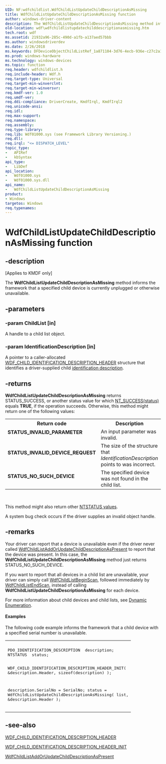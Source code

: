 ```yaml
---
UID: NF:wdfchildlist.WdfChildListUpdateChildDescriptionAsMissing
title: WdfChildListUpdateChildDescriptionAsMissing function
author: windows-driver-content
description: The WdfChildListUpdateChildDescriptionAsMissing method informs the framework that a specified child device is currently unplugged or otherwise unavailable.
old-location: wdf\wdfchildlistupdatechilddescriptionasmissing.htm
tech.root: wdf
ms.assetid: 21932a96-285c-490d-a1fb-a137aed57bbb
ms.author: windowsdriverdev
ms.date: 2/26/2018
ms.keywords: DFDeviceObjectChildListRef_1a871104-3d76-4ecb-936e-c27c2a107f2e.xml, WdfChildListUpdateChildDescriptionAsMissing, WdfChildListUpdateChildDescriptionAsMissing method, kmdf.wdfchildlistupdatechilddescriptionasmissing, wdf.wdfchildlistupdatechilddescriptionasmissing, wdfchildlist/WdfChildListUpdateChildDescriptionAsMissing
ms.prod: windows-hardware
ms.technology: windows-devices
ms.topic: function
req.header: wdfchildlist.h
req.include-header: Wdf.h
req.target-type: Universal
req.target-min-winverclnt: 
req.target-min-winversvr: 
req.kmdf-ver: 1.0
req.umdf-ver: 
req.ddi-compliance: DriverCreate, KmdfIrql, KmdfIrql2
req.unicode-ansi: 
req.idl: 
req.max-support: 
req.namespace: 
req.assembly: 
req.type-library: 
req.lib: Wdf01000.sys (see Framework Library Versioning.)
req.dll: 
req.irql: "<= DISPATCH_LEVEL"
topic_type:
-	APIRef
-	kbSyntax
api_type:
-	LibDef
api_location:
-	Wdf01000.sys
-	Wdf01000.sys.dll
api_name:
-	WdfChildListUpdateChildDescriptionAsMissing
product:
- Windows
targetos: Windows
req.typenames: 
---
```


# WdfChildListUpdateChildDescriptionAsMissing function


## -description


<p class="CCE_Message">[Applies to KMDF only]</p>

The <b>WdfChildListUpdateChildDescriptionAsMissing</b> method informs the framework that a specified child device is currently unplugged or otherwise unavailable.


## -parameters




### -param ChildList [in]

A handle to a child list object.


### -param IdentificationDescription [in]

A pointer to a caller-allocated <a href="https://msdn.microsoft.com/library/windows/hardware/ff551223">WDF_CHILD_IDENTIFICATION_DESCRIPTION_HEADER</a> structure that identifies a driver-supplied child <a href="https://docs.microsoft.com/windows-hardware/drivers/wdf/dynamic-enumeration">identification description</a>.


## -returns



<b>WdfChildListUpdateChildDescriptionAsMissing</b> returns STATUS_SUCCESS, or another status value for which <a href="https://msdn.microsoft.com/fe823930-e3ff-4c95-a640-bb6470c95d1d">NT_SUCCESS(status)</a> equals <b>TRUE</b>, if the operation succeeds. Otherwise, this method might return one of the following values:

<table>
<tr>
<th>Return code</th>
<th>Description</th>
</tr>
<tr>
<td width="40%">
<dl>
<dt><b>STATUS_INVALID_PARAMETER</b></dt>
</dl>
</td>
<td width="60%">
An input parameter was invalid.

</td>
</tr>
<tr>
<td width="40%">
<dl>
<dt><b>STATUS_INVALID_DEVICE_REQUEST</b></dt>
</dl>
</td>
<td width="60%">
The size of the structure that <i>IdentificationDescription</i> points to was incorrect.

</td>
</tr>
<tr>
<td width="40%">
<dl>
<dt><b>STATUS_NO_SUCH_DEVICE</b></dt>
</dl>
</td>
<td width="60%">
The specified device was not found in the child list.

</td>
</tr>
</table>
 

This method might also return other <a href="https://msdn.microsoft.com/library/windows/hardware/ff557697">NTSTATUS values</a>.



A system bug check occurs if the driver supplies an invalid object handle.





## -remarks



Your driver can report that a device is unavailable even if the driver never called <a href="https://msdn.microsoft.com/library/windows/hardware/ff545591">WdfChildListAddOrUpdateChildDescriptionAsPresent</a> to report that the device was present. In this case, the <b>WdfChildListUpdateChildDescriptionAsMissing</b> method just returns STATUS_NO_SUCH_DEVICE.

If you want to report that all devices in a child list are unavailable, your driver can simply call <a href="https://msdn.microsoft.com/library/windows/hardware/ff545608">WdfChildListBeginScan</a>, followed immediately by <a href="https://msdn.microsoft.com/library/windows/hardware/ff545626">WdfChildListEndScan</a>, instead of calling <b>WdfChildListUpdateChildDescriptionAsMissing</b> for each device.

For more information about child devices and child lists, see <a href="https://docs.microsoft.com/windows-hardware/drivers/wdf/dynamic-enumeration">Dynamic Enumeration</a>.


#### Examples

The following code example informs the framework that a child device with a specified serial number is unavailable.

<div class="code"><span codelanguage=""><table>
<tr>
<th></th>
</tr>
<tr>
<td>
<pre>PDO_IDENTIFICATION_DESCRIPTION  description;
NTSTATUS  status;

WDF_CHILD_IDENTIFICATION_DESCRIPTION_HEADER_INIT(
                                                 &amp;description.Header,
                                                 sizeof(description)
                                                 );

description.SerialNo = SerialNo;
status = WdfChildListUpdateChildDescriptionAsMissing(
                                                     list,
                                                     &amp;description.Header
                                                     );</pre>
</td>
</tr>
</table></span></div>



## -see-also




<a href="https://msdn.microsoft.com/library/windows/hardware/ff551223">WDF_CHILD_IDENTIFICATION_DESCRIPTION_HEADER</a>



<a href="https://msdn.microsoft.com/library/windows/hardware/ff551225">WDF_CHILD_IDENTIFICATION_DESCRIPTION_HEADER_INIT</a>



<a href="https://msdn.microsoft.com/library/windows/hardware/ff545591">WdfChildListAddOrUpdateChildDescriptionAsPresent</a>
 

 

